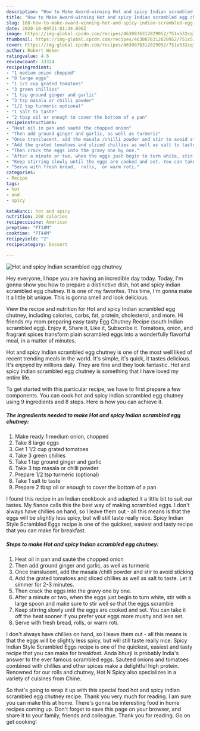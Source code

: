 ```yaml
---
description: "How to Make Award-winning Hot and spicy Indian scrambled egg chutney"
title: "How to Make Award-winning Hot and spicy Indian scrambled egg chutney"
slug: 168-how-to-make-award-winning-hot-and-spicy-indian-scrambled-egg-chutney
date: 2020-10-09T21:01:34.696Z
image: https://img-global.cpcdn.com/recipes/4630876312829952/751x532cq70/hot-and-spicy-indian-scrambled-egg-chutney-recipe-main-photo.jpg
thumbnail: https://img-global.cpcdn.com/recipes/4630876312829952/751x532cq70/hot-and-spicy-indian-scrambled-egg-chutney-recipe-main-photo.jpg
cover: https://img-global.cpcdn.com/recipes/4630876312829952/751x532cq70/hot-and-spicy-indian-scrambled-egg-chutney-recipe-main-photo.jpg
author: Robert Weber
ratingvalue: 4.6
reviewcount: 33324
recipeingredient:
- "1 medium onion chopped"
- "8 large eggs"
- "1 1/2 cup grated tomatoes"
- "3 green chillies"
- "1 tsp ground ginger and garlic"
- "3 tsp masala or chilli powder"
- "1/2 tsp turmeric optional"
- "1 salt to taste"
- "2 tbsp oil or enough to cover the bottom of a pan"
recipeinstructions:
- "Heat oil in pan and sauté the chopped onion"
- "Then add ground ginger and garlic, as well as turmeric"
- "Once translucent, add the masala /chilli powder and stir to avoid sticking"
- "Add the grated tomatoes and sliced chillies as well as salt to taste. Let it simmer for 2-3 minutes."
- "Then crack the eggs into the gravy one by one."
- "After a minute or two, when the eggs just begin to turn white, stir with a large spoon and make sure to stir well so that the eggs scramble"
- "Keep stirring slowly until the eggs are cooked and set. You can take it off the heat sooner if you prefer your eggs more mushy and less set."
- "Serve with fresh bread,  rolls,  or warm roti."
categories:
- Recipe
tags:
- hot
- and
- spicy

katakunci: hot and spicy 
nutrition: 208 calories
recipecuisine: American
preptime: "PT18M"
cooktime: "PT44M"
recipeyield: "2"
recipecategory: Dessert

---
```



![Hot and spicy Indian scrambled egg chutney](https://img-global.cpcdn.com/recipes/4630876312829952/751x532cq70/hot-and-spicy-indian-scrambled-egg-chutney-recipe-main-photo.jpg)

Hey everyone, I hope you are having an incredible day today. Today, I'm gonna show you how to prepare a distinctive dish, hot and spicy indian scrambled egg chutney. It is one of my favorites. This time, I'm gonna make it a little bit unique. This is gonna smell and look delicious.

View the recipe and nutrition for Hot and spicy Indian scrambled egg chutney, including calories, carbs, fat, protein, cholesterol, and more. Hi friends my mom preparing easy tasty Egg Chutney Recipe (south Indian scrambled egg). Enjoy it, Share it, Like it, Subscribe it. Tomatoes, onion, and fragrant spices transform plain scrambled eggs into a wonderfully flavorful meal, in a matter of minutes.

Hot and spicy Indian scrambled egg chutney is one of the most well liked of recent trending meals in the world. It's simple, it's quick, it tastes delicious. It's enjoyed by millions daily. They are fine and they look fantastic. Hot and spicy Indian scrambled egg chutney is something that I have loved my entire life.


To get started with this particular recipe, we have to first prepare a few components. You can cook hot and spicy indian scrambled egg chutney using 9 ingredients and 8 steps. Here is how you can achieve it.

<!--inarticleads1-->

##### The ingredients needed to make Hot and spicy Indian scrambled egg chutney:

1. Make ready 1 medium onion, chopped
1. Take 8 large eggs
1. Get 1 1/2 cup grated tomatoes
1. Take 3 green chillies
1. Take 1 tsp ground ginger and garlic
1. Take 3 tsp masala or chilli powder
1. Prepare 1/2 tsp turmeric (optional)
1. Take 1 salt to taste
1. Prepare 2 tbsp oil or enough to cover the bottom of a pan


I found this recipe in an Indian cookbook and adapted it a little bit to suit our tastes. My fiance calls this the best way of making scrambled eggs. I don&#39;t always have chillies on hand, so I leave them out - all this means is that the eggs will be slightly less spicy, but will still taste really nice. Spicy Indian Style Scrambled Eggs recipe is one of the quickest, easiest and tasty recipe that you can make for breakfast. 

<!--inarticleads2-->

##### Steps to make Hot and spicy Indian scrambled egg chutney:

1. Heat oil in pan and sauté the chopped onion
1. Then add ground ginger and garlic, as well as turmeric
1. Once translucent, add the masala /chilli powder and stir to avoid sticking
1. Add the grated tomatoes and sliced chillies as well as salt to taste. Let it simmer for 2-3 minutes.
1. Then crack the eggs into the gravy one by one.
1. After a minute or two, when the eggs just begin to turn white, stir with a large spoon and make sure to stir well so that the eggs scramble
1. Keep stirring slowly until the eggs are cooked and set. You can take it off the heat sooner if you prefer your eggs more mushy and less set.
1. Serve with fresh bread,  rolls,  or warm roti.


I don&#39;t always have chillies on hand, so I leave them out - all this means is that the eggs will be slightly less spicy, but will still taste really nice. Spicy Indian Style Scrambled Eggs recipe is one of the quickest, easiest and tasty recipe that you can make for breakfast. Anda bhurji is probably India&#39;s answer to the ever famous scrambled eggs. Sauteed onions and tomatoes combined with chillies and other spices make a delightful high protein. Renowned for our rolls and chutney, Hot N Spicy also specializes in a variety of cuisines from Chine. 

So that's going to wrap it up with this special food hot and spicy indian scrambled egg chutney recipe. Thank you very much for reading. I am sure you can make this at home. There's gonna be interesting food in home recipes coming up. Don't forget to save this page on your browser, and share it to your family, friends and colleague. Thank you for reading. Go on get cooking!
